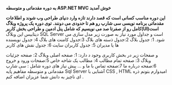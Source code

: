 
**به دوره مقدماتی و متوسطه ASP.NET MVC خوش آمدید**


**این دوره مناسب کسانی است که قصد دارند تازه وارد دنیای طراحی وب شوند و اطلاعات مقدماتی برنامه نویسی سی شارپ رو هم تا حدودی می دونند.**
**توی دوره یک پروژه وبلاگ کامل رو از صفرتا صد می نویسیم که شامل پنل ادمین و طراحی بخش کاربر(UI)است**
دیتابیس این وبلاگ  SQL Server است و جداول مورد نیاز به صورت زیر مدل سازی می شود.
1: جدول بلاگ
2:جدول ذسته های بلاگ
3:جدول کامنت های بلاگ
4: جدول نویسنده ها یا مدیران
5: جدول کاربران سایت
6: جدول نقش های کاربر

و صفحات زیر در بخش کاربری وجود د دارد:
1: صفحه اصلی وبلاگ
2: صفحه جزئیات وبلاگ
3: صفحه تمام مطالب
4: مطالب یک شاخه خاص
5:صفحات ورود و خروج
6:صفحه درباره ما
7:صفحه تماس با ما
و ...
پیش نیاز های دوره شامل :
سی شارپ مقدماتی و متوسطه
مفاهیم پایه Sql Server
آشنایی با CSS , HTML 
امیدوارم بتونم ذره ای ناچیز به دانش شما عزیزان اضافه کنم . 

